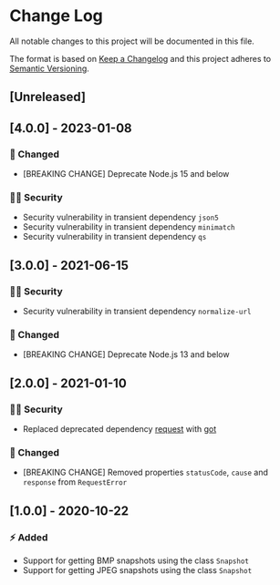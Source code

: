 # Change Log

All notable changes to this project will be documented in this file.

The format is based on [Keep a Changelog](http://keepachangelog.com/) and this project adheres to [Semantic Versioning](http://semver.org/).

## [Unreleased]

## [4.0.0] - 2023-01-08

### :syringe: Changed

- [BREAKING CHANGE] Deprecate Node.js 15 and below

### :policeman: Security

- Security vulnerability in transient dependency `json5`
- Security vulnerability in transient dependency `minimatch`
- Security vulnerability in transient dependency `qs`

## [3.0.0] - 2021-06-15

### :policeman: Security

- Security vulnerability in transient dependency `normalize-url`

### :dizzy: Changed

- [BREAKING CHANGE] Deprecate Node.js 13 and below

## [2.0.0] - 2021-01-10

### :policeman: Security

- Replaced deprecated dependency [request](https://github.com/request/request) with [got](https://github.com/sindresorhus/got)

### :dizzy: Changed

- [BREAKING CHANGE] Removed properties `statusCode`, `cause` and `response` from `RequestError`

## [1.0.0] - 2020-10-22

### :zap: Added

- Support for getting BMP snapshots using the class `Snapshot`
- Support for getting JPEG snapshots using the class `Snapshot`
